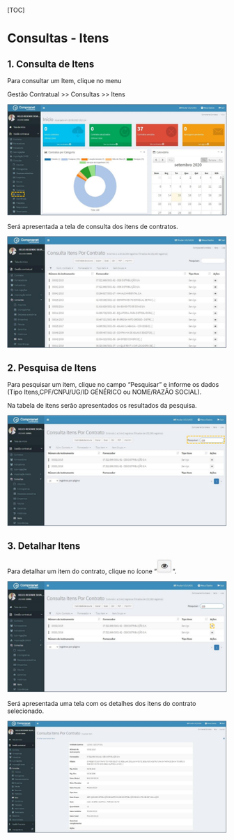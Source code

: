 [TOC]

# Consultas - Itens

## 1. Consulta de Itens

Para consultar um Item, clique no menu

Gestão Contratual >> Consultas >> Itens

![FIGURA 1 - Consulta de Itens](./images/figura1.JPG)

Será apresentada a tela de consulta dos itens de contratos.

![FIGURA 2 - Consulta de Itens de Contratos](./images/figura2.JPG)

## 2. Pesquisa de Itens

Para pesquisar um item, clique no campo “Pesquisar” e informe os dados
(Tipo Itens,CPF/CNPJ/UG/ID GÉNÉRICO ou NOME/RAZÃO SOCIAL).

Na tabela de itens serão apresentados os resultados da pesquisa.

![FIGURA 3 - Pesquisa de Itens de Contratos](./images/figura3.JPG)

## 3. Detalhar Itens

Para detalhar um item do contrato, clique no ícone “![detalhar](../../../icons/detalhar.JPG)“.

![FIGURA 4 - Detalhar Itens de Contrato](./images/figura4.JPG)

Será apresentada uma tela com os detalhes dos itens do contrato
selecionado.

![FIGURA 5 - Detalhes de Itens de Contrato](./images/figura5.JPG)
